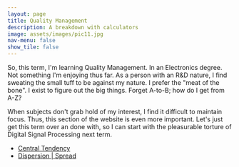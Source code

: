 ```yaml
---
layout: page
title: Quality Management
description: A breakdown with calculators
image: assets/images/pic11.jpg
nav-menu: false
show_tile: false
---
```


So, this term, I'm learning Quality Management.  In an Electronics degree.  Not something I'm enjoying thus far.  As a person with an R&D nature, I find sweating the small tuff to be against my nature.  I prefer the "meat of the bone".  I exist to figure out the big things.  Forget A-to-B; how do I get from A-Z?

When subjects don't grab hold of my interest, I find it difficult to maintain focus.  Thus, this section of the website is even more important.  Let's just get this term over an done with, so I can start with the pleasurable torture of Digital Signal Processing next term.

<ul>
  <li><a href="central-tendency.html">Central Tendency</a></li>
  <li><a href="dispersion-spread.html">Dispersion | Spread</a></li>
</ul>